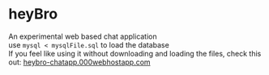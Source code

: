# heyBro
An experimental web based chat application<br>
use `mysql < mysqlFile.sql` to load the database<br>
If you feel like using it without downloading and loading the files, check this out: [heybro-chatapp.000webhostapp.com](https://heybro-chatapp.000webhostapp.com/)
